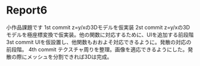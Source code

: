 # Report6
小作品課題です
1st commit z=y/xの3Dモデルを仮実装
2st commit z=y/xの3Dモデルを極座標変換で仮実装。他の関数に対応するために、UIを追加する前段階
3st commit UIを仮設置し、他関数もおおよそ対応できるように。発散の対応の前段階。
4th commit テクスチャ周りを整理。画像を適応できるようにした。発散の際にメッシュを分割できれば3Dは完成。